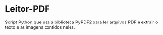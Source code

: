 # Leitor-PDF
Script Python que usa a biblioteca PyPDF2 para ler arquivos PDF e extrair o texto e as imagens contidos neles.
